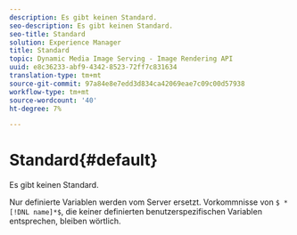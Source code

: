 ```yaml
---
description: Es gibt keinen Standard.
seo-description: Es gibt keinen Standard.
seo-title: Standard
solution: Experience Manager
title: Standard
topic: Dynamic Media Image Serving - Image Rendering API
uuid: e8c36233-abf9-4342-8523-72ff7c831634
translation-type: tm+mt
source-git-commit: 97a84e8e7edd3d834ca42069eae7c09c00d57938
workflow-type: tm+mt
source-wordcount: '40'
ht-degree: 7%

---
```



# Standard{#default}

Es gibt keinen Standard.

Nur definierte Variablen werden vom Server ersetzt. Vorkommnisse von `$ *[!DNL name]*$`, die keiner definierten benutzerspezifischen Variablen entsprechen, bleiben wörtlich.
